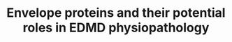 ---
annotations:
- id: DOID:11726
  type: Disease Ontology
  value: Emery-Dreifuss muscular dystrophy
- id: PW:0000013
  parent: disease pathway
  type: Pathway Ontology
  value: disease pathway
authors:
- Laurent
- Marvin M2
- AlexanderPico
- Fehrhart
citedin:
- link: PMC7491510
description: Schematic model of the nuclear envelope proteins and their potential
  roles in EDMD physiopathology.
last-edited: 2020-02-27
organisms:
- Homo sapiens
redirect_from:
- /index.php/Pathway:WP4535
- /instance/WP4535
- /instance/WP4535_rr109210
revision: r109210
schema-jsonld:
- '@context': https://schema.org/
  '@id': https://wikipathways.github.io/pathways/WP4535.html
  '@type': Dataset
  creator:
    '@type': Organization
    name: WikiPathways
  description: Schematic model of the nuclear envelope proteins and their potential
    roles in EDMD physiopathology.
  keywords:
  - ADCY1
  - ADCY10
  - ADCY2
  - ADCY3
  - ADCY4
  - ADCY5
  - ADCY6
  - ADCY7
  - ADCY8
  - ADCY9
  - BANF1
  - CTGF
  - Cofilin-1
  - EMD
  - Grb2
  - HRAS
  - KIF5B
  - KRAS
  - LBR
  - LEMD3
  - MAP2K1
  - MAP2K2
  - MAP3K9
  - MAPK1
  - MAPK3
  - NRAS
  - PLEC
  - RhoA
  - SOS1
  - SOS2
  - SRF
  - SUN
  - SYNE1
  - SYNE2
  - SYNE3
  - SYNE4
  - Smad2
  - Smad3
  - Smad4
  - TAZ
  - TGFB1
  - TGFB2
  - TGFB3
  - TMEM43
  - TMPO
  - YY1AP1
  license: CC0
  name: Envelope proteins and their potential roles in EDMD physiopathology
seo: CreativeWork
title: Envelope proteins and their potential roles in EDMD physiopathology
wpid: WP4535
---